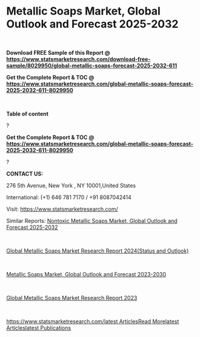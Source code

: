 <h1>Metallic Soaps Market, Global Outlook and Forecast 2025-2032</h1><br/><p><strong>Download FREE Sample of this Report @ <a href="https://www.statsmarketresearch.com/download-free-sample/8029950/global-metallic-soaps-forecast-2025-2032-611">https://www.statsmarketresearch.com/download-free-sample/8029950/global-metallic-soaps-forecast-2025-2032-611</a></strong></p>
 
 
 
 <div><b>Get the Complete Report & TOC @ <a href="https://www.statsmarketresearch.com/global-metallic-soaps-forecast-2025-2032-611-8029950">https://www.statsmarketresearch.com/global-metallic-soaps-forecast-2025-2032-611-8029950</a></b></div>
 
 
 
 <p><br />
 
 <b>Table of content</b></p>
 
 
 
 <p>? </p>
 
 
 
 <div><b>Get the Complete Report & TOC @ <a href="https://www.statsmarketresearch.com/global-metallic-soaps-forecast-2025-2032-611-8029950">https://www.statsmarketresearch.com/global-metallic-soaps-forecast-2025-2032-611-8029950</a></b></div>
 
 
 
 <p>? </p>
 
 
 
 <p><b>CONTACT US:</b><br />
 
 276 5th Avenue, New York , NY 10001,United States<br />
 
 International: (+1) 646 781 7170 / +91 8087042414<br />
 
 Visit: <a href="https://www.statsmarketresearch.com/">https://www.statsmarketresearch.com/</a><br />
 
 Similar Reports: <a href="https://www.statsmarketresearch.com/global-metallic-soaps-forecast-2025-2032-611-8029950">Nontoxic Metallic Soaps Market, Global Outlook and Forecast 2025-2032 </a><br />
 
 <br />
 
 <a href="https://www.statsmarketresearch.com/global-metallic-soaps-forecast-2025-2032-611-8029950">Global Metallic Soaps Market Research Report 2024(Status and Outlook)</a><br />
 
 <br />
 
 <a href="https://www.statsmarketresearch.com/global-metallic-soaps-forecast-2025-2032-611-8029950">Metallic Soaps Market, Global Outlook and Forecast 2023-2030</a><br />
 
 <br />
 
 <a href="https://www.statsmarketresearch.com/global-metallic-soaps-forecast-2025-2032-611-8029950">Global Metallic Soaps Market Research Report 2023</a><br />
 
 <br />
 
 <a href="https://gyeongbokgung.com">https://www.statsmarketresearch.com/</a><a href="https://hallyeomaritime.com">latest Articles</a><a href="https://jingwansa.com">Read More</a><a href="https://nguoiviet.jp/">latest Articles</a><a href="https://www.intelmarketresearch.com/">latest Publications</a></p>